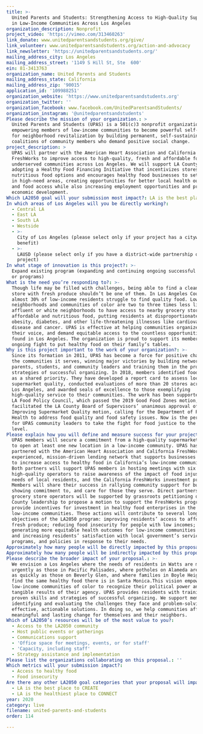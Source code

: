 ```yaml
---
title: >-
  United Parents and Students: Strengthening Access to High-Quality Supermarkets
  in Low-Income Communities Across Los Angeles
organization_description: Nonprofit
project_video: 'https://vimeo.com/313460263'
link_donate: www.unitedparentsandstudents.org/give/
link_volunteer: www.unitedparentsandstudents.org/action-and-advocacy
link_newsletter: 'https://unitedparentsandstudents.org/'
mailing_address_city: Los Angeles
mailing_address_street: '1149 S Hill St, Ste  600'
ein: 81-3413763
organization_name: United Parents and Students
mailing_address_state: California
mailing_address_zip: '90015'
application_id: '109988251'
organization_website: 'https://www.unitedparentsandstudents.org'
organization_twitter: ''
organization_facebook: www.facebook.com/UnitedParentsandStudents/
organization_instagram: '@unitedparentsandstudents'
Please describe the mission of your organization.: >
  United Parents and Students (UPAS) is a 501(c)3 nonprofit organization
  empowering members of low-income communities to become powerful self-advocates
  for neighborhood revitalization by building permanent, self-sustaining
  coalitions of community members who demand positive social change.
project_description: >
  UPAS will partner with the American Heart Association and California
  FreshWorks to improve access to high-quality, fresh and affordable foods in
  underserved communities across Los Angeles. We will support LA County in
  adopting a Healthy Food Financing Initiative that incentivizes stores to offer
  nutritious food options and encourages healthy food businesses to set up shop
  in high-need areas, creating opportunities for better local health outcomes
  and food access while also increasing employment opportunities and promoting
  economic development.
Which LA2050 goal will your submission most impact?: LA is the best place to LIVE
In which areas of Los Angeles will you be directly working?:
  - Central LA
  - East LA
  - South LA
  - Westside
  - >-
    City of Los Angeles (please select only if your project has a citywide
    benefit)
  - >-
    LAUSD (please select only if you have a district-wide partnership or
    project)
In what stage of innovation is this project?: >-
  Expand existing program (expanding and continuing ongoing successful projects
  or programs)
What is the need you’re responding to?: >-
  Though life may be filled with challenges, being able to find a clean grocery
  store with fresh produce shouldn’t be one of them. In Los Angeles County,
  almost 30% of low-income residents struggle to find quality food. Low-income
  neighborhoods and communities of color are two to three times less likely than
  affluent or white neighborhoods to have access to nearby grocery stores with
  affordable and nutritious food, putting residents at disproportionate risk for
  obesity, diabetes, and other life-threatening illnesses like cardiovascular
  disease and cancer. UPAS is effective at helping communities organize, find
  their voice, and demand equitable access to the countless opportunities to be
  found in Los Angeles. The organization is proud to support its members’
  ongoing fight to put healthy food on their family’s tables.
Why is this project important to the work of your organization?: >-
  Since its formation in 2011, UPAS has become a force for positive change in
  the communities it serves, winning major victories by building networks of
  parents, students, and community leaders and training them in the proven
  strategies of successful organizing. In 2018, members identified food justice
  as a shared priority. They have developed a report card to assess local
  supermarket quality, conducted evaluations of more than 20 stores across South
  Los Angeles, and awarded seals of excellence to those exemplifying
  high-quality service to their communities. The work has been supported by the
  LA Food Policy Council, which passed the 2019 Good Food Zones motion, and
  facilitated the LA County Board of Supervisors’ unanimous approval of the
  Improving Supermarket Quality motion, calling for the Department of Public
  Health to address food quality and food safety issues. Now is the perfect time
  for UPAS community leaders to take the fight for food justice to the next
  level.
Please explain how you will define and measure success for your project.: >-
  UPAS members will secure a commitment from a high-quality supermarket operator
  to open at least one new location in a low-income community. UPAS has
  partnered with the American Heart Association and California FreshWorks, an
  experienced, mission-driven lending network that supports businesses working
  to increase access to healthy food in California’s low-income communities.
  Both partners will support UPAS members in hosting meetings with six
  high-quality operators to raise awareness of the impact of food injustice, the
  needs of local residents, and the California FreshWorks investment program.
  Members will share their success in rallying community support for businesses
  showing commitment to, and care for those they serve. Direct partnership with
  grocery store operators will be supported by grassroots petitioning of LA
  County leadership to propose a motion to support the FreshWorks program and
  provide incentives for investment in healthy food enterprises in the city’s
  low-income communities. These actions will contribute to several long-term
  objectives of the LA2050 program: improving residents’ access to affordable,
  fresh produce; reducing food insecurity for people with low incomes;
  generating more equitable health outcomes for low-income communities of color;
  and increasing residents’ satisfaction with local government’s services,
  programs, and policies in response to their needs. 
Approximately how many people will be directly impacted by this proposal?: '1000'
Approximately how many people will be indirectly impacted by this proposal?: '125500'
Please describe the broader impact of your proposal.: >-
  We envision a Los Angeles where the needs of residents in Watts are met as
  urgently as those in Pacific Palisades, where potholes on Alameda are filled
  as quickly as those on Beverly Glen, and where families in Boyle Heights can
  find the same healthy food there is in Santa Monica.This vision empowers
  low-income communities of color to recognize their political power and the
  tangible results of their agency. UPAS provides residents with training in the
  proven skills and strategies of successful organizing. We support members in
  identifying and evaluating the challenges they face and problem-solving
  effective, actionable solutions. In doing so, we help communities affect
  meaningful and lasting change for themselves and their neighbors. 
Which of LA2050’s resources will be of the most value to you?:
  - Access to the LA2050 community
  - Host public events or gatherings
  - Communications support
  - 'Office space for meetings, events, or for staff'
  - 'Capacity, including staff'
  - Strategy assistance and implementation
Please list the organizations collaborating on this proposal.: ''
Which metrics will your submission impact?:
  - Access to healthy food
  - Food insecurity
Are there any other LA2050 goal categories that your proposal will impact?:
  - LA is the best place to CREATE
  - LA is the healthiest place to CONNECT
year: 2020
category: live
filename: united-parents-and-students
order: 114

---
```

